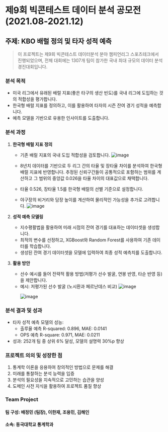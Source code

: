 # 제9회 빅콘테스트 데이터 분석 공모전 (2021.08-2021.12)

## 주제: KBO 배럴 정의 및 타자 성적 예측
> 이 프로젝트는 제9회 빅콘테스트 데이터분석 분야 챔피언리그 스포츠테크에서 진행되었으며, 전체 대회에는 1307개 팀이 참가한 국내 최대 규모의 데이터 분석 경진대회입니다.

### 분석 목적
- 미국 리그에서 유래된 배럴 지표(좋은 타구의 생산 빈도)를 국내 리그에 도입하는 것의 적합성을 평가합니다.
- 한국형 배럴 지표를 정의하고, 이를 활용하여 타자의 시즌 잔여 경기 성적을 예측합니다.
- 예측 모델을 기반으로 유용한 인사이트를 도출합니다.

### 분석 과정
1. **한국형 배럴 지표 정의**
   - 기존 배럴 지표의 국내 도입 적합성을 검토합니다.
     ![image](https://github.com/JeongMinbbbb/21.08-21.12_BigContest_9th/assets/130365764/8c79e809-d4be-472e-9c27-dd87a090d9e3)

   - 8년치 데이터를 기반으로 두 리그 간의 타율 및 장타율 차이를 분석하여 한국형 배럴 지표에 반영합니다. 추정된 신뢰구간들이 공통적으로 포함하는 범위를 계산하고 그 범위의 중앙값 0.026을 타율 차이의 대표값으로 채택합니다.
   - 타율 0.526, 장타율 1.5를 한국형 배럴의 선별 기준으로 설정합니다.
   - 야구장의 비거리와 담장 높이를 계산하여 물리적인 가능성을 추가로 고려합니다.
     ![image](https://github.com/JeongMinbbbb/21.08-21.12_BigContest_9th/assets/130365764/fd70494b-d543-4952-ac4a-6acbe678a3d7)


2. **성적 예측 모델링**
   - 지수평활법을 활용하여 미래 시점의 잔여 경기를 대표하는 데이터셋을 생성합니다.
   - 최적의 변수를 선정하고, XGBoost와 Random Forest를 사용하여 기존 데이터를 학습합니다.
   - 생성된 잔여 경기 데이터셋을 모델에 입력하여 최종 성적 예측치를 도출합니다.

3. **활용 방안**
   - 선수 예시를 들어 전략적 활용 방법(저평가 선수 발굴, 연봉 반영, 타순 반영 등)을 제안합니다.
   - 예시: 저평가된 선수 발굴 (노시환과 페르난데스 비교)
     ![image](https://github.com/JeongMinbbbb/21.08-21.12_BigContest_9th/assets/130365764/07953fb7-5f02-4326-aa27-1f061c8c70a2)
      <p align="left">
        <img src="https://github.com/JeongMinbbbb/21.08-21.12_BigContest_9th/assets/130365764/07953fb7-5f02-4326-aa27-1f061c8c70a2" alt="image">
      </p>

### 분석 결과 및 성과
- 타자 성적 예측 모델의 성능:
   - 출루율 예측 R-squared: 0.896, MAE: 0.0141
   - OPS 예측 R-square: 0.971, MAE: 0.0211
- 성과: 252개 팀 중 상위 6% 달성, 모델의 설명력 30%p 향상

### 프로젝트 의의 및 성장한 점
1. 통계학 이론을 응용하여 창의적인 방법으로 문제를 해결
2. 미래를 통찰하는 분석 능력을 입증
3. 분석의 필요성을 지속적으로 고민하는 습관을 양성
4. 도메인 사전 지식을 활용하여 프로젝트 품질 향상

### Team Project
#### 팀 구성: 배정민 (팀장), 이한재, 조용민, 김해인
#### 소속: 동국대학교 통계학과
